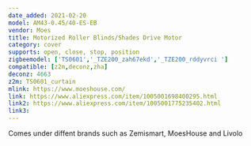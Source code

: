 ```yaml
---
date_added: 2021-02-20
model: AM43-0.45/40-ES-EB
vendor: Moes
title: Motorized Roller Blinds/Shades Drive Motor
category: cover
supports: open, close, stop, position
zigbeemodel: ['TS0601','_TZE200_zah67ekd','_TZE200_rddyvrci ']
compatible: [z2m,deconz,zha]
deconz: 4663
z2m: TS0601_curtain
mlink: https://www.moeshouse.com/
link: https://www.aliexpress.com/item/1005001698400295.html
link2: https://www.aliexpress.com/item/1005001775235402.html
link3: 
---
```


Comes under diffent brands such as Zemismart, MoesHouse and Livolo